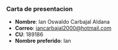 ### Carta de presentacion
* **Nombre**: Ian Oswaldo Carbajal Aldana
* **Correo**: iancarbajal2000@hotmail.com
* **CU**: 189186
* **Nombre preferido**: Ian